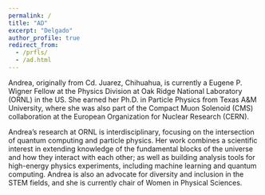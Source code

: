 ```yaml
---
permalink: /
title: "AD"
excerpt: "Delgado"
author_profile: true
redirect_from: 
  - /prfls/
  - /ad.html
---
```


Andrea, originally from Cd. Juarez, Chihuahua, is currently a Eugene P. Wigner Fellow at the Physics Division at Oak Ridge National Laboratory (ORNL) in the US. She earned her Ph.D. in Particle Physics from Texas A&M University, where she was also part of the Compact Muon Solenoid (CMS) collaboration at the European Organization for Nuclear Research (CERN). 

Andrea’s research at ORNL is interdisciplinary, focusing on the intersection of quantum computing and particle physics. Her work combines a scientific interest in extending knowledge of the fundamental blocks of the universe and how they interact with each other; as well as building analysis tools for high-energy physics experiments, including machine learning and quantum computing.
Andrea is also an advocate for diversity and inclusion in the STEM fields, and she is currently chair of Women in Physical Sciences.
